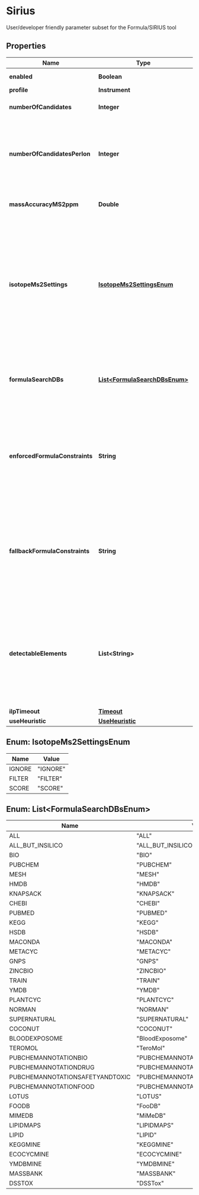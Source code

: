 

# Sirius

User/developer friendly parameter subset for the Formula/SIRIUS tool

## Properties

| Name | Type | Description | Notes |
|------------ | ------------- | ------------- | -------------|
|**enabled** | **Boolean** | tags whether the tool is enabled |  [optional] |
|**profile** | **Instrument** |  |  [optional] |
|**numberOfCandidates** | **Integer** | Number of formula candidates to keep as result list (Formula Candidates). |  [optional] |
|**numberOfCandidatesPerIon** | **Integer** | Use this parameter if you want to force SIRIUS to report at least  NumberOfCandidatesPerIon results per ionization.  if &lt;&#x3D; 0, this parameter will have no effect and just the top  NumberOfCandidates results will be reported. |  [optional] |
|**massAccuracyMS2ppm** | **Double** | Maximum allowed mass accuracy. Only molecular formulas within this mass window are considered. |  [optional] |
|**isotopeMs2Settings** | [**IsotopeMs2SettingsEnum**](#IsotopeMs2SettingsEnum) | Specify how isotope patterns in MS/MS should be handled.  &lt;p&gt;  FILTER: When filtering is enabled, molecular formulas are excluded if their  theoretical isotope pattern does not match the theoretical one, even if their MS/MS pattern has high score.  &lt;p&gt;  SCORE: Use them for SCORING. To use this the instrument should produce clear MS/MS isotope patterns  &lt;p&gt;  IGNORE: Ignore that there might be isotope patterns in MS/MS |  [optional] |
|**formulaSearchDBs** | [**List&lt;FormulaSearchDBsEnum&gt;**](#List&lt;FormulaSearchDBsEnum&gt;) | List Structure database to extract molecular formulas from to reduce formula search space.  SIRIUS is quite good at de novo formula annotation, so only enable if you have a good reason. |  [optional] |
|**enforcedFormulaConstraints** | **String** | These configurations hold the information how to autodetect elements based on the given formula constraints.  Note: If the compound is already assigned to a specific molecular formula, this annotation is ignored.  &lt;p&gt;  Enforced: Enforced elements are always considered |  [optional] |
|**fallbackFormulaConstraints** | **String** | These configurations hold the information how to autodetect elements based on the given formula constraints.  Note: If the compound is already assigned to a specific molecular formula, this annotation is ignored.  &lt;p&gt;  Fallback: Fallback elements are used, if the auto-detection fails (e.g. no isotope pattern available) |  [optional] |
|**detectableElements** | **List&lt;String&gt;** | These configurations hold the information how to autodetect elements based on the given formula constraints.  Note: If the compound is already assigned to a specific molecular formula, this annotation is ignored.  &lt;p&gt;  Detectable: Detectable elements are added to the chemical alphabet, if there are indications for them (e.g. in isotope pattern) |  [optional] |
|**ilpTimeout** | [**Timeout**](Timeout.md) |  |  [optional] |
|**useHeuristic** | [**UseHeuristic**](UseHeuristic.md) |  |  [optional] |



## Enum: IsotopeMs2SettingsEnum

| Name | Value |
|---- | -----|
| IGNORE | &quot;IGNORE&quot; |
| FILTER | &quot;FILTER&quot; |
| SCORE | &quot;SCORE&quot; |



## Enum: List&lt;FormulaSearchDBsEnum&gt;

| Name | Value |
|---- | -----|
| ALL | &quot;ALL&quot; |
| ALL_BUT_INSILICO | &quot;ALL_BUT_INSILICO&quot; |
| BIO | &quot;BIO&quot; |
| PUBCHEM | &quot;PUBCHEM&quot; |
| MESH | &quot;MESH&quot; |
| HMDB | &quot;HMDB&quot; |
| KNAPSACK | &quot;KNAPSACK&quot; |
| CHEBI | &quot;CHEBI&quot; |
| PUBMED | &quot;PUBMED&quot; |
| KEGG | &quot;KEGG&quot; |
| HSDB | &quot;HSDB&quot; |
| MACONDA | &quot;MACONDA&quot; |
| METACYC | &quot;METACYC&quot; |
| GNPS | &quot;GNPS&quot; |
| ZINCBIO | &quot;ZINCBIO&quot; |
| TRAIN | &quot;TRAIN&quot; |
| YMDB | &quot;YMDB&quot; |
| PLANTCYC | &quot;PLANTCYC&quot; |
| NORMAN | &quot;NORMAN&quot; |
| SUPERNATURAL | &quot;SUPERNATURAL&quot; |
| COCONUT | &quot;COCONUT&quot; |
| BLOODEXPOSOME | &quot;BloodExposome&quot; |
| TEROMOL | &quot;TeroMol&quot; |
| PUBCHEMANNOTATIONBIO | &quot;PUBCHEMANNOTATIONBIO&quot; |
| PUBCHEMANNOTATIONDRUG | &quot;PUBCHEMANNOTATIONDRUG&quot; |
| PUBCHEMANNOTATIONSAFETYANDTOXIC | &quot;PUBCHEMANNOTATIONSAFETYANDTOXIC&quot; |
| PUBCHEMANNOTATIONFOOD | &quot;PUBCHEMANNOTATIONFOOD&quot; |
| LOTUS | &quot;LOTUS&quot; |
| FOODB | &quot;FooDB&quot; |
| MIMEDB | &quot;MiMeDB&quot; |
| LIPIDMAPS | &quot;LIPIDMAPS&quot; |
| LIPID | &quot;LIPID&quot; |
| KEGGMINE | &quot;KEGGMINE&quot; |
| ECOCYCMINE | &quot;ECOCYCMINE&quot; |
| YMDBMINE | &quot;YMDBMINE&quot; |
| MASSBANK | &quot;MASSBANK&quot; |
| DSSTOX | &quot;DSSTox&quot; |



